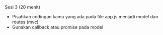 Sesi 3 (20 menit)
- Pisahkan codingan kamu yang ada pada file app.js menjadi model dan routes (mvc)
- Gunakan callback atau promise pada model
